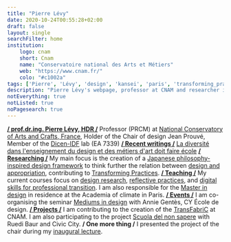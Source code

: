 ```yaml
---
title: "Pierre Lévy"
date: 2020-10-24T00:55:28+02:00
draft: false
layout: single
searchFilter: home
institution:
    logo: cnam
    short: Cnam
    name: "Conservatoire national des Arts et Métiers"
    web: "https://www.cnam.fr/"
    colo: "#c1002a"
tags: ['Pierre', 'Lévy', 'design', 'kansei', 'paris', 'transforming_practices']
description: "Pierre Lévy's webpage, professor at CNAM and researcher in design through reflective practices."
notEverything: true
notListed: true
noPagesearch: true
---
```

**[/ prof.dr.ing. Pierre Lévy, HDR /](/pierre/)**&nbsp;Professor (PRCM) at [National Conservatory of Arts and Crafts, France](https://www.cnam.fr), Holder of the Chair of design Jean Prouvé, Member of the [Dicen-IDF](https://www.dicen-idf.org/) lab (EA 7339)
**[/ Recent writings /](/writings/)**&nbsp;[La diversité dans l'enseignement du design et des métiers d'art doit faire école](writings/la-diversité-dans-lenseignement-du-design-et-des-métiers-dart-doit-faire-école/)
**[/ Researching /](/research/)**&nbsp;My main focus is the creation of a [Japanese philosophy-inspired design framework](/research/japanese_philosophy-inspired_design_framework/) to think further the relation between [design and appropriation](/research/design-appropriation/), contributing to [Transforming Practices](/research/transformingpractices).
**[/ Teaching /](/teaching/)**&nbsp;My current courses focus on [design research](/teaching/recherche-en-design-art-creation/), [reflective practices](/teaching/pratiques-reflexives/), and [digital skills for professional transition](/teaching/tet007-m1-approche_pratique_du_numerique_et_la_recherche_d_information/). I am also responsible for the [Master in design](/teaching/master_design-creation_projet_transdisciplinarite/) in residence at the Academia of climate in Paris.
**[/ Events /](/events/)**&nbsp;I am co-organising the seminar [Mediums in design](/events/mediums-in-design/) with Annie Gentès, CY École de design.
**[/ Projects /](/projects/)**&nbsp;I am contributing to the creation of the [TransFabriC](/projects/transfabric/) at CNAM. I am also participating to the project [Scuola del non sapere](/projects/school-of-not-knowing/) with Ruedi Baur and Civic City.
**/ One more thing /**&nbsp;I presented the project of the chair during my [inaugural lecture](/events/lecon-inaugurale/).